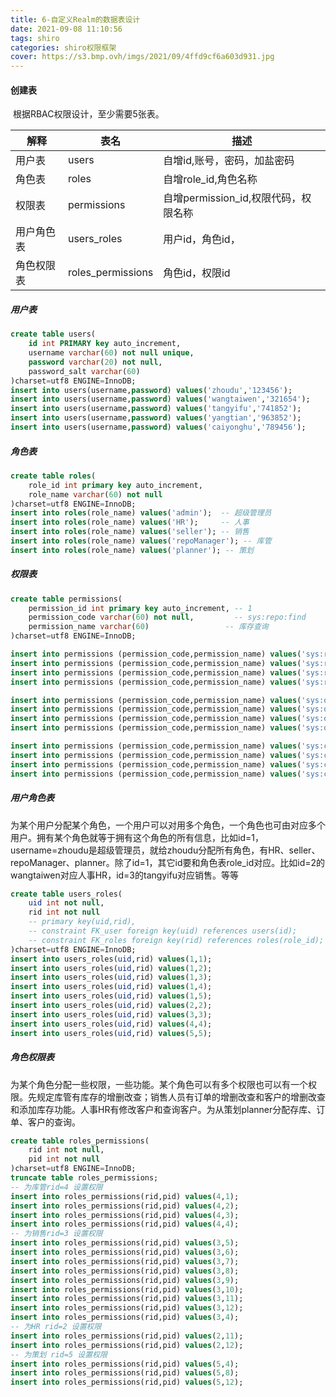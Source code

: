 ```yaml
---
title: 6-自定义Realm的数据表设计
date: 2021-09-08 11:10:56
tags: shiro
categories: shiro权限框架
cover: https://s3.bmp.ovh/imgs/2021/09/4ffd9cf6a603d931.jpg
---
```


#### 创建表

​	根据RBAC权限设计，至少需要5张表。

| 解释       | 表名              | 描述                                 |
| ---------- | ----------------- | ------------------------------------ |
| 用户表     | users             | 自增id,账号，密码，加盐密码          |
| 角色表     | roles             | 自增role_id,角色名称                 |
| 权限表     | permissions       | 自增permission_id,权限代码，权限名称 |
| 用户角色表 | users_roles       | 用户id，角色id，                     |
| 角色权限表 | roles_permissions | 角色id，权限id                       |

##### 用户表

```sql
create table users(
	id int PRIMARY key auto_increment,
	username varchar(60) not null unique,
	password varchar(20) not null,
	password_salt varchar(60)
)charset=utf8 ENGINE=InnoDB;
insert into users(username,password) values('zhoudu','123456');
insert into users(username,password) values('wangtaiwen','321654');
insert into users(username,password) values('tangyifu','741852');
insert into users(username,password) values('yangtian','963852');
insert into users(username,password) values('caiyonghu','789456');
```

##### 角色表

```sql
create table roles(
	role_id int primary key auto_increment,
	role_name varchar(60) not null
)charset=utf8 ENGINE=InnoDB;
insert into roles(role_name) values('admin');  -- 超级管理员
insert into roles(role_name) values('HR');     -- 人事 
insert into roles(role_name) values('seller'); -- 销售
insert into roles(role_name) values('repoManager'); -- 库管
insert into roles(role_name) values('planner'); -- 策划
```

##### 权限表

```sql
create table permissions(
	permission_id int primary key auto_increment, -- 1
	permission_code varchar(60) not null,         -- sys:repo:find
	permission_name varchar(60) 				-- 库存查询
)charset=utf8 ENGINE=InnoDB;

insert into permissions (permission_code,permission_name) values('sys:repo:save','添加库存');
insert into permissions (permission_code,permission_name) values('sys:repo:delete','减少库存');
insert into permissions (permission_code,permission_name) values('sys:repo:update','修改库存');
insert into permissions (permission_code,permission_name) values('sys:repo:find','查询库存');

insert into permissions (permission_code,permission_name) values('sys:order:save','添加订单');
insert into permissions (permission_code,permission_name) values('sys:order:delete','减少订单');
insert into permissions (permission_code,permission_name) values('sys:order:update','修改订单');
insert into permissions (permission_code,permission_name) values('sys:order:find','查询订单');

insert into permissions (permission_code,permission_name) values('sys:customer:save','添加客户');
insert into permissions (permission_code,permission_name) values('sys:customer:delete','减少客户');
insert into permissions (permission_code,permission_name) values('sys:customer:update','修改客户');
insert into permissions (permission_code,permission_name) values('sys:customer:find','查询客户');
```

##### 用户角色表

​	为某个用户分配某个角色，一个用户可以对用多个角色，一个角色也可由对应多个用户。拥有某个角色就等于拥有这个角色的所有信息，比如id=1，username=zhoudu是超级管理员，就给zhoudu分配所有角色，有HR、seller、repoManager、planner。除了id=1，其它id要和角色表role_id对应。比如id=2的wangtaiwen对应人事HR，id=3的tangyifu对应销售。等等

```sql
create table users_roles(
	uid int not null,
	rid int not null
	-- primary key(uid,rid),
	-- constraint FK_user foreign key(uid) references users(id);
	-- constraint FK_roles foreign key(rid) references roles(role_id);
)charset=utf8 ENGINE=InnoDB;
insert into users_roles(uid,rid) values(1,1);
insert into users_roles(uid,rid) values(1,2);
insert into users_roles(uid,rid) values(1,3);
insert into users_roles(uid,rid) values(1,4);
insert into users_roles(uid,rid) values(1,5);
insert into users_roles(uid,rid) values(2,2);
insert into users_roles(uid,rid) values(3,3);
insert into users_roles(uid,rid) values(4,4);
insert into users_roles(uid,rid) values(5,5);
```

##### 角色权限表

​	为某个角色分配一些权限，一些功能。某个角色可以有多个权限也可以有一个权限。先规定库管有库存的增删改查；销售人员有订单的增删改查和客户的增删改查和添加库存功能。人事HR有修改客户和查询客户。为从策划planner分配存库、订单、客户的查询。

```sql
create table roles_permissions(
	rid int not null,
	pid int not null
)charset=utf8 ENGINE=InnoDB;
truncate table roles_permissions;
-- 为库管rid=4 设置权限
insert into roles_permissions(rid,pid) values(4,1);
insert into roles_permissions(rid,pid) values(4,2);
insert into roles_permissions(rid,pid) values(4,3);
insert into roles_permissions(rid,pid) values(4,4);
-- 为销售rid=3 设置权限
insert into roles_permissions(rid,pid) values(3,5);
insert into roles_permissions(rid,pid) values(3,6);
insert into roles_permissions(rid,pid) values(3,7);
insert into roles_permissions(rid,pid) values(3,8);
insert into roles_permissions(rid,pid) values(3,9);
insert into roles_permissions(rid,pid) values(3,10);
insert into roles_permissions(rid,pid) values(3,11);
insert into roles_permissions(rid,pid) values(3,12);
insert into roles_permissions(rid,pid) values(3,4);
-- 为HR rid=2 设置权限
insert into roles_permissions(rid,pid) values(2,11);
insert into roles_permissions(rid,pid) values(2,12);
-- 为策划 rid=5 设置权限
insert into roles_permissions(rid,pid) values(5,4);
insert into roles_permissions(rid,pid) values(5,8);
insert into roles_permissions(rid,pid) values(5,12);
```

